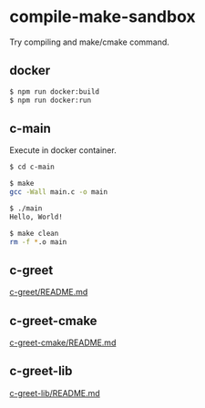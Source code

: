 # compile-make-sandbox
Try compiling and make/cmake command.


## docker
```bash
$ npm run docker:build
$ npm run docker:run
```


## c-main
Execute in docker container.

```bash
$ cd c-main

$ make
gcc -Wall main.c -o main

$ ./main
Hello, World!

$ make clean
rm -f *.o main
```


## c-greet
[c-greet/README.md](./c-greet/README.md)


## c-greet-cmake
[c-greet-cmake/README.md](./c-greet-cmake/README.md)


## c-greet-lib
[c-greet-lib/README.md](./c-greet-lib/README.md)
